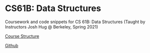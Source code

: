 # CS61B: Data Structures
Coursework and code snippets for CS 61B: Data Structures (Taught by Instructors Josh Hug @ Berkeley, Spring 2021)

[Course Structure](https://sp21.datastructur.es/)

[Github](https://github.com/Berkeley-CS61B)
